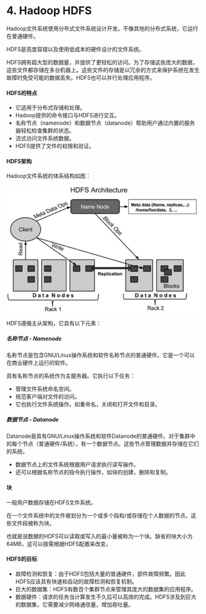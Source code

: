 # 4. Hadoop HDFS

Hadoop文件系统使用分布式文件系统设计开发。不像其他的分布式系统，它运行在普通硬件。

HDFS是高度容错以及使用低成本的硬件设计的文件系统。

HDFS拥有超大型的数据量，并提供了更轻松的访问。为了存储这些庞大的数据，这些文件都存储在多台机器上。这些文件的存储是以冗余的方式来保护系统在发生故障时免受可能的数据丢失。HDFS也可以并行处理应用程序。

#### HDFS的特点

- 它适用于分布式存储和处理。
- Hadoop提供的命令接口与HDFS进行交互。
- 名称节点（namenode）和数据节点（datanode）帮助用户通过内置的服务器轻松检查集群的状态。
- 流式访问文件系统数据。
- HDFS提供了文件的权限和验证。

#### HDFS架构

Hadoop文件系统的体系结构如图：

![image-20200615113835324](https://raw.githubusercontent.com/MachineGunLin/markdown_pics/master/img/20200615113835.png)

HDFS遵循主从架构，它具有以下元素：

##### 名称节点 - Namenode

名称节点是包含GNU/Linux操作系统和软件名称节点的普通硬件。它是一个可以在商业硬件上运行的软件。

具有名称节点的系统作为主服务器。它执行以下任务：

- 管理文件系统命名空间。
- 规范客户端对文件的访问。
- 它也执行文件系统操作。如重命名，关闭和打开文件和目录。

##### 数据节点 - Datanode

Datanode是具有GNU/Linux操作系统和软件Datanode的普通硬件。对于集群中的每个节点（普通硬件/系统），有一个数据节点。这些节点管理数据并存储在它们的系统。

- 数据节点上的文件系统根据用户请求执行读写操作。
- 还可以根据名称节点的指令执行操作，如块的创建，删除和复制。

#### 块

一般用户数据存储在HDFS文件系统。

在一个文件系统中的文件被划分为一个或多个段和/或存储在个人数据的节点。这些文件段被称为块。

也就是说数据的HDFS可以读取或写入的最小量被称为一个块。缺省的块大小为64MB，这可以按需根据HDFS配置来改变。

#### HDFS的目标

- 故障检测和恢复：由于HDFS包括大量的普通硬件，部件故障频繁。因此HDFS应该具有快速和自动的故障检测和恢复机制。
- 巨大的数据集：HDFS有数百个集群节点来管理其庞大的数据集的应用程序。
- 数据硬件：请求的任务当计算发生不久后可以高效的完成。HDFS涉及到巨大的数据集，它需要减少网络通信量，增加吞吐量。

